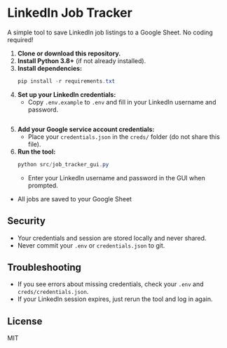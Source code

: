 # LinkedIn Job Tracker
A simple tool to save LinkedIn job listings to a Google Sheet. No coding required!


1. **Clone or download this repository.**
2. **Install Python 3.8+** (if not already installed).
3. **Install dependencies:**
	```powershell
	pip install -r requirements.txt	
	```
4. **Set up your LinkedIn credentials:**
	 - Copy `.env.example` to `.env` and fill in your LinkedIn username and password.
		 ```
4. **Add your Google service account credentials:**
	- Place your `credentials.json` in the `creds/` folder (do not share this file).
5. **Run the tool:**
	```powershell
	python src/job_tracker_gui.py
	```
	- Enter your LinkedIn username and password in the GUI when prompted.
- All jobs are saved to your Google Sheet

## Security
- Your credentials and session are stored locally and never shared.
- Never commit your `.env` or `credentials.json` to git.

## Troubleshooting
- If you see errors about missing credentials, check your `.env` and `creds/credentials.json`.
- If your LinkedIn session expires, just rerun the tool and log in again.

## License
MIT

